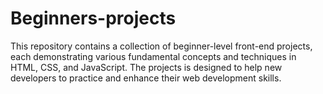 # Beginners-projects
This repository contains a collection of beginner-level front-end projects, each demonstrating various fundamental concepts and techniques in HTML, CSS, and JavaScript. The projects is designed to help new developers to practice and enhance their web development skills.
